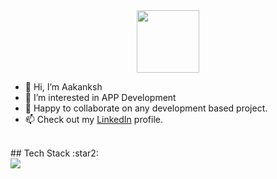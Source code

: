 <div id="header" align="center">
  <img src="https://media.giphy.com/media/M9gbBd9nbDrOTu1Mqx/giphy.gif" width="100"/>
</div>

- 👋 Hi, I’m Aakanksh
- 👀 I’m interested in APP Development
- 🌱 Happy to collaborate on any development based project.
- 📫 Check out my <a href="https://www.linkedin.com/in/aakanksh-singh-0161091bb/" target="_blank">LinkedIn</a> profile.

<br>
 ## Tech Stack :star2:
 <div>
 <img src="https://img.shields.io/badge/Java-ED8B00?style=for-the-badge&logo=java&logoColor=white">
 </div>
